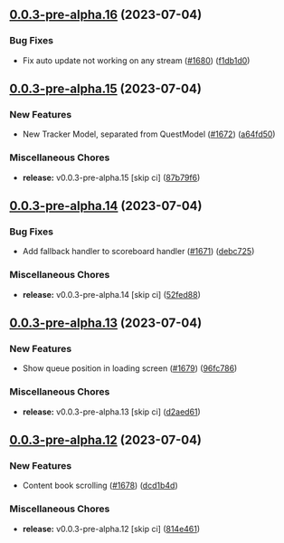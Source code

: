 ## [0.0.3-pre-alpha.16](https://github.com/Wynntils/Artemis/compare/v0.0.3-pre-alpha.15...v0.0.3-pre-alpha.16) (2023-07-04)


### Bug Fixes

* Fix auto update not working on any stream ([#1680](https://github.com/Wynntils/Artemis/issues/1680)) ([f1db1d0](https://github.com/Wynntils/Artemis/commit/f1db1d0696217a1066f7f4de81b2c1192ad225a8))

## [0.0.3-pre-alpha.15](https://github.com/Wynntils/Artemis/compare/v0.0.3-pre-alpha.14...v0.0.3-pre-alpha.15) (2023-07-04)


### New Features

* New Tracker Model, separated from QuestModel ([#1672](https://github.com/Wynntils/Artemis/issues/1672)) ([a64fd50](https://github.com/Wynntils/Artemis/commit/a64fd50f6a01905410521e6b63f29710a3f00dd9))


### Miscellaneous Chores

* **release:** v0.0.3-pre-alpha.15 [skip ci] ([87b79f6](https://github.com/Wynntils/Artemis/commit/87b79f68d778823dbef36c1ad8b64aea21ef1308))

## [0.0.3-pre-alpha.14](https://github.com/Wynntils/Artemis/compare/v0.0.3-pre-alpha.13...v0.0.3-pre-alpha.14) (2023-07-04)


### Bug Fixes

* Add fallback handler to scoreboard handler ([#1671](https://github.com/Wynntils/Artemis/issues/1671)) ([debc725](https://github.com/Wynntils/Artemis/commit/debc725318921739ea577135d2aba37f2500b74c))


### Miscellaneous Chores

* **release:** v0.0.3-pre-alpha.14 [skip ci] ([52fed88](https://github.com/Wynntils/Artemis/commit/52fed88c661098aea9460725ad7a1b92102bfc87))

## [0.0.3-pre-alpha.13](https://github.com/Wynntils/Artemis/compare/v0.0.3-pre-alpha.12...v0.0.3-pre-alpha.13) (2023-07-04)


### New Features

* Show queue position in loading screen ([#1679](https://github.com/Wynntils/Artemis/issues/1679)) ([96fc786](https://github.com/Wynntils/Artemis/commit/96fc786f7426e3c69ada9256c71cdd860b4706c8))


### Miscellaneous Chores

* **release:** v0.0.3-pre-alpha.13 [skip ci] ([d2aed61](https://github.com/Wynntils/Artemis/commit/d2aed61766b0746c45fa96c519f00e2762720995))

## [0.0.3-pre-alpha.12](https://github.com/Wynntils/Artemis/compare/v0.0.3-pre-alpha.11...v0.0.3-pre-alpha.12) (2023-07-04)


### New Features

* Content book scrolling ([#1678](https://github.com/Wynntils/Artemis/issues/1678)) ([dcd1b4d](https://github.com/Wynntils/Artemis/commit/dcd1b4d07ed76eaedd2f2e4c9e7c15d8969f704e))


### Miscellaneous Chores

* **release:** v0.0.3-pre-alpha.12 [skip ci] ([814e461](https://github.com/Wynntils/Artemis/commit/814e461e386d44e6a7c459b008cb705f7291db5b))

